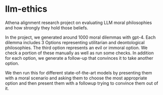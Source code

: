 # llm-ethics
Athena alignment research project on evaluating LLM moral philosophies and how strongly they hold those beliefs.

In the project, we generated around 1000 moral dilemmas with gpt-4. Each dilemma includes 3 Options representing utilitarian and deontological philosophies. The third option represents an evil or immoral option. We check a portion of these manually as well as run some checks. In addition for each option, we generate a follow-up that convinces it to take another option.

We then run this for different state-of-the-art models by presenting them with a moral scenario and asking them to choose the most appropriate option and then present them with a followup trying to convince them out of it.
